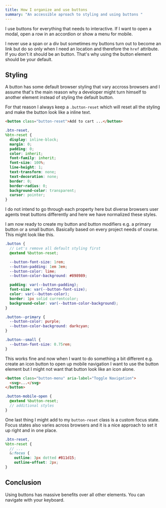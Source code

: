 ```yaml
---
title: How I organize and use buttons
summary: "An accessible aproach to styling and using buttons "
---
```

I use buttons for everything that needs to interactive. If I want to open a modal, open a row in an accordion or show a menu for mobile. 

I never use a span or a div but sometimes my buttons turn out to become an link but do so only when I need an location and therefore the `href` attribute. If you don't it should be an button. That's why using the button element should be your default.

## Styling
A button has some default browser styling that vary accross browsers and I assume that's the main reason why a developer might turn himself to another element instead of styling the default button. 

For that reason I always keep a `.button-reset` which will reset all the styling and make the button look like a inline text.

```html
<button class="button-reset">Add to cart ...</button>
```

```scss
.btn-reset,
%btn-reset {
  display: inline-block;
  margin: 0;
  padding: 0;
  color: inherit;
  font-family: inherit;
  font-size: 100%;
  line-height: 1;
  text-transform: none;
  text-decoration: none;
  border: 0;
  border-radius: 0;
  background-color: transparent;
  cursor: pointer;
}
```

I do not intend to go through each property here but diverse browsers user agents treat buttons differently and here we have normalized these styles. 

I am now ready to create my button and button modifiers e.g. a primary button or a small button. Basically based on every project needs of course. This might look like this.

```scss
.button {
  // Let's remove all default styling first
  @extend %button-reset;

  --button-font-size: 1rem;
  --button-padding: 1em 3em;
  --button-color: lime;
  --button-color-background: #898989;

  padding: var(--button-padding);
  font-size: var(--button-font-size);
  color: var(--button-color);
  border: 1px solid currentcolor;
  background-color: var(--button-color-background);
}

.button--primary {
  --button-color: purple;
  --button-color-background: darkcyan;
}

.button--small {
  --button-font-size: 0.75rem;
}
```

This works fine and now when I want to do something a bit different e.g. create an icon button to open up mobile navigation I want to use the button element but I might not want that button look like an icon alone.

```html
<button class="button-menu" aria-label="Toggle Navigation">
  <svg>...</svg>
</button>

```
```scss
.button-mobile-open {
  @extend %button-reset;
  // additional styles
}
```

One last thing I might add to my `button-reset` class is a custom focus state. Focus states also varies across browsers and it is a nice approach to set it up right and in one place.

```scss
.btn-reset,
%btn-reset {
  // ...
  &:focus {
    outline: 3px dotted #811d15;
    outline-offset: 2px;
}
```

## Conclusion
Using buttons has massive benefits over all other elements. You can navigate with your keyboard. 
